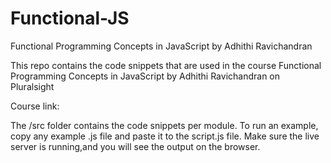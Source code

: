 # Functional-JS
Functional Programming Concepts in JavaScript by Adhithi Ravichandran

This repo contains the code snippets that are used in the course Functional Programming Concepts in JavaScript by Adhithi Ravichandran on Pluralsight

Course link: 

The /src folder contains the code snippets per module. To run an example, copy any example .js file and paste it to the script.js file. Make sure the live server is running,and you will see the output on the browser.

